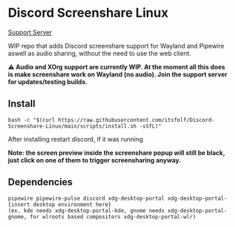 # Discord Screenshare Linux
[Support Server](https://discord.gg/UKzXq7xkNU)

WIP repo that adds Discord screenshare support for Wayland and Pipewire aswell as audio sharing, without the need to use the web client.

**⚠️  Audio and XOrg support are currently WIP. At the moment all this does is make screenshare work on Wayland (no audio). Join the support server for updates/testing builds.**

## Install
```
bash -c "$(curl https://raw.githubusercontent.com/itsfolf/Discord-Screenshare-Linux/main/scripts/install.sh -sSfL)"
```
After installing restart discord, if it was running

**Note: the screen preview inside the screenshare popup will still be black, just click on one of them to trigger screensharing anyway.**

## Dependencies
```
pipewire pipewire-pulse discord xdg-desktop-portal xdg-desktop-portal-{insert desktop environment here} 
(ex. kde needs xdg-desktop-portal-kde, gnome needs xdg-desktop-portal-gnome, for wlroots based compositors xdg-desktop-portal-wlr)
```
